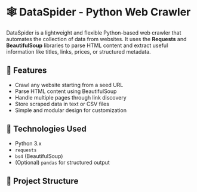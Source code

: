 # 🕸️ DataSpider - Python Web Crawler

DataSpider is a lightweight and flexible Python-based web crawler that automates the collection of data from websites. It uses the **Requests** and **BeautifulSoup** libraries to parse HTML content and extract useful information like titles, links, prices, or structured metadata.

## 🚀 Features

- Crawl any website starting from a seed URL
- Parse HTML content using BeautifulSoup
- Handle multiple pages through link discovery
- Store scraped data in text or CSV files
- Simple and modular design for customization

## 🔧 Technologies Used

- Python 3.x
- `requests`
- `bs4` (BeautifulSoup)
- (Optional) `pandas` for structured output

## 📁 Project Structure

